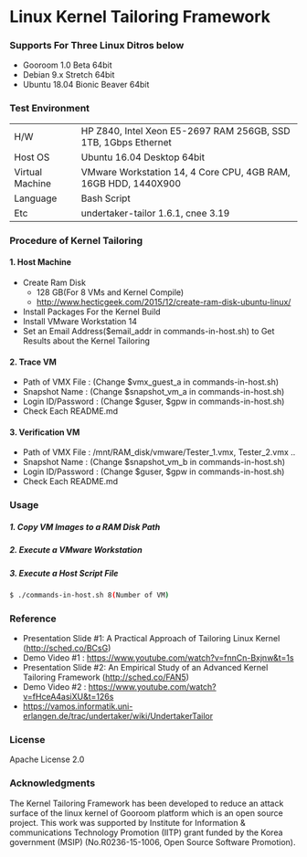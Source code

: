 # Linux Kernel Tailoring Framework

### Supports For Three Linux Ditros below
- Gooroom 1.0 Beta 64bit
- Debian 9.x Stretch 64bit
- Ubuntu 18.04 Bionic Beaver 64bit

### Test Environment
|  | |
| ------ | ------ |
| H/W | HP Z840, Intel Xeon E5-2697 RAM 256GB, SSD 1TB, 1Gbps Ethernet|
| Host OS | Ubuntu 16.04 Desktop 64bit |
| Virtual Machine | VMware Workstation 14, 4 Core CPU, 4GB RAM, 16GB HDD, 1440X900|
| Language | Bash Script |
| Etc | undertaker-tailor 1.6.1, cnee 3.19 |

### Procedure of Kernel Tailoring
#### 1. Host Machine
- Create Ram Disk
    * 128 GB(For 8 VMs and Kernel Compile)
	* http://www.hecticgeek.com/2015/12/create-ram-disk-ubuntu-linux/
- Install Packages For the Kernel Build
- Install VMware Workstation 14
- Set an Email Address($email_addr in commands-in-host.sh) to Get Results about the Kernel Tailoring

#### 2. Trace VM 
- Path of VMX File : (Change $vmx_guest_a in commands-in-host.sh)
- Snapshot Name : (Change $snapshot_vm_a in commands-in-host.sh)
- Login ID/Password : (Change $guser, $gpw in commands-in-host.sh)
- Check Each README.md

#### 3. Verification VM
- Path of VMX File : /mnt/RAM_disk/vmware/Tester_1.vmx, Tester_2.vmx ..
- Snapshot Name : (Change $snapshot_vm_b in commands-in-host.sh)
- Login ID/Password : (Change $guser, $gpw in commands-in-host.sh)
- Check Each README.md

### Usage
##### 1. Copy VM Images to a RAM Disk Path
##### 2. Execute a VMware Workstation
##### 3. Execute a Host Script File
```sh
$ ./commands-in-host.sh 8(Number of VM)
```

### Reference
* Presentation Slide #1: A Practical Approach of Tailoring Linux Kernel (<http://sched.co/BCsG>)
* Demo Video #1 : <https://www.youtube.com/watch?v=fnnCn-Bxjnw&t=1s>
* Presentation Slide #2: An Empirical Study of an Advanced Kernel Tailoring Framework (<http://sched.co/FAN5>)
* Demo Video #2 : <https://www.youtube.com/watch?v=fHceA4asiXU&t=126s>
* <https://vamos.informatik.uni-erlangen.de/trac/undertaker/wiki/UndertakerTailor>


### License
Apache License 2.0

### Acknowledgments
The Kernel Tailoring Framework has been developed to reduce an attack surface of the linux kernel of Gooroom platform which is an open source project. This work was supported by Institute for Information & communications Technology Promotion (IITP) grant funded by the Korea government (MSIP) (No.R0236-15-1006, Open Source Software Promotion).

